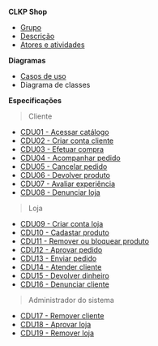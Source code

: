 **CLKP Shop**
- [Grupo](https://github.com/Pedrofiigueiredo/clkp/wiki/Grupo)
- [Descrição](https://github.com/Pedrofiigueiredo/clkp/wiki)
- [Atores e atividades](https://github.com/Pedrofiigueiredo/clkp/wiki/Cen%C3%A1rio-da-aplica%C3%A7%C3%A3o)

**Diagramas**
- [Casos de uso](https://github.com/Pedrofiigueiredo/clkp/wiki/Cen%C3%A1rio-da-aplica%C3%A7%C3%A3o)
- Diagrama de classes

**Especificações**
> Cliente
- [CDU01 - Acessar catálogo](https://github.com/Pedrofiigueiredo/clkp/wiki/CDU01---Acessar-cat%C3%A1logo-de-produtos)
- [CDU02 - Criar conta cliente](https://github.com/Pedrofiigueiredo/clkp/wiki/CDU02---Criar-conta-cliente)
- [CDU03 - Efetuar compra](https://github.com/Pedrofiigueiredo/clkp/wiki/CDU03---Efetuar-compra)
- [CDU04 - Acompanhar pedido](https://github.com/Pedrofiigueiredo/clkp/wiki/CDU04---Acompanhar-pedido)
- [CDU05 - Cancelar pedido](https://github.com/Pedrofiigueiredo/clkp/wiki/CDU05---Cancelar-pedido)
- [CDU06 - Devolver produto](https://github.com/Pedrofiigueiredo/clkp/wiki/CDU06---Devolver-produto)
- [CDU07 - Avaliar experiência](https://github.com/Pedrofiigueiredo/clkp/wiki/CDU07---Avaliar-experiencia)
- [CDU08 - Denunciar loja](https://github.com/Pedrofiigueiredo/clkp/wiki/CDU08---Denunciar-loja)

> Loja
- [CDU09 - Criar conta loja](https://github.com/Pedrofiigueiredo/clkp/wiki/CDU09---Criar-conta-loja)
- [CDU10 - Cadastar produto](https://github.com/Pedrofiigueiredo/clkp/wiki/CDU10---Cadastrar-produto)
- [CDU11 - Remover ou bloquear produto](https://github.com/Pedrofiigueiredo/clkp/wiki/CDU11---Remover-ou-bloquear-produto)
- [CDU12 - Aprovar pedido](https://github.com/Pedrofiigueiredo/clkp/wiki/CDU12---Aprovar-pedido)
- [CDU13 - Enviar pedido](https://github.com/Pedrofiigueiredo/clkp/wiki/CDU13---Enviar-pedido-a-transportadora)
- [CDU14 - Atender cliente](https://github.com/Pedrofiigueiredo/clkp/wiki/CDU14---Atender-cliente)
- [CDU15 - Devolver dinheiro](https://github.com/Pedrofiigueiredo/clkp/wiki/CDU15---Devolver-dinheiro)
- [CDU16 - Denunciar cliente](https://github.com/Pedrofiigueiredo/clkp/wiki/CDU16---DenunciarRemover-cliente)

> Administrador do sistema
- [CDU17 - Remover cliente](https://github.com/Pedrofiigueiredo/clkp/wiki/CDU17---Remover-cliente)
- [CDU18 - Aprovar loja](https://github.com/Pedrofiigueiredo/clkp/wiki/CDU18---Aprovar-criacao-da-conta-loja)
- [CDU19 - Remover loja](https://github.com/Pedrofiigueiredo/clkp/wiki/CDU19---Remover-loja)
